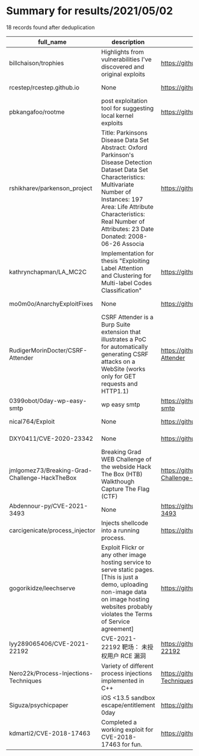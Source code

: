 
# Summary for results/2021/05/02
    
18 records found after deduplication

| full_name | description | html_url | matched_list | matched_count | pushed_at | size | stargazers_count | language | forks_count |
|-----------------------------------------------|------------------------------------------------------------------------------------------------------------------------------------------------------------------------------------------------------------------------------------------------------------------|------------------------------------------------------------------|----------------------|-----------------|---------------------------|--------|--------------------|------------------|---------------|
| billchaison/trophies | Highlights from vulnerabilities I've discovered and original exploits | https://github.com/billchaison/trophies | ['exploit'] | 1 | 2021-05-02 03:16:20+00:00 | 306 | 0 | | 0 |
| rcestep/rcestep.github.io | None | https://github.com/rcestep/rcestep.github.io | ['rce'] | 1 | 2021-05-02 13:46:06+00:00 | 36702 | 0 | | 0 |
| pbkangafoo/rootme | post exploitation tool for suggesting local kernel exploits | https://github.com/pbkangafoo/rootme | ['exploit'] | 1 | 2021-05-02 21:07:49+00:00 | 40 | 0 | Python | 0 |
| rshikharev/parkenson_project | Title: Parkinsons Disease Data Set Abstract: Oxford Parkinson's Disease Detection Dataset Data Set Characteristics: Multivariate Number of Instances: 197 Area: Life Attribute Characteristics: Real Number of Attributes: 23 Date Donated: 2008-06-26 Associa | https://github.com/rshikharev/parkenson_project | ['exploit'] | 1 | 2021-05-02 18:33:15+00:00 | 35 | 2 | Jupyter Notebook | 0 |
| kathrynchapman/LA_MC2C | Implementation for thesis "Exploiting Label Attention and Clustering for Multi-label Codes Classification" | https://github.com/kathrynchapman/LA_MC2C | ['exploit'] | 1 | 2021-05-02 16:14:21+00:00 | 56602 | 0 | Python | 0 |
| mo0m0o/AnarchyExploitFixes | None | https://github.com/mo0m0o/AnarchyExploitFixes | ['exploit'] | 1 | 2021-05-02 13:13:36+00:00 | 0 | 0 | | 0 |
| RudigerMorinDocter/CSRF-Attender | CSRF Attender is a Burp Suite extension that illustrates a PoC for automatically generating CSRF attacks on a WebSite (works only for GET requests and HTTP1.1) | https://github.com/RudigerMorinDocter/CSRF-Attender | ['attack poc'] | 1 | 2021-05-02 09:57:48+00:00 | 142 | 0 | Java | 0 |
| 0399obot/0day-wp-easy-smtp | wp easy smtp | https://github.com/0399obot/0day-wp-easy-smtp | ['0day'] | 1 | 2021-05-02 09:24:45+00:00 | 1 | 0 | Python | 0 |
| nical764/Exploit | None | https://github.com/nical764/Exploit | ['exploit'] | 1 | 2021-05-02 05:17:27+00:00 | 1 | 0 | | 0 |
| DXY0411/CVE-2020-23342 | None | https://github.com/DXY0411/CVE-2020-23342 | ['cve-2'] | 1 | 2021-05-02 04:01:35+00:00 | 2675 | 0 | PHP | 0 |
| jmlgomez73/Breaking-Grad-Challenge-HackTheBox | Breaking Grad WEB Challenge of the webside Hack The Box (HTB) Walkthough Capture The Flag (CTF) | https://github.com/jmlgomez73/Breaking-Grad-Challenge-HackTheBox | ['rce'] | 1 | 2021-05-02 15:18:44+00:00 | 694 | 1 | Python | 0 |
| Abdennour-py/CVE-2021-3493 | None | https://github.com/Abdennour-py/CVE-2021-3493 | ['cve-2'] | 1 | 2021-05-02 01:58:38+00:00 | 4 | 0 | C | 0 |
| carcigenicate/process_injector | Injects shellcode into a running process. | https://github.com/carcigenicate/process_injector | ['shellcode'] | 1 | 2021-05-02 00:41:29+00:00 | 3 | 0 | Python | 0 |
| gogorikidze/leechserve | Exploit Flickr or any other image hosting service to serve static pages. [This is just a demo, uploading non-image data on image hosting websites probably violates the Terms of Service agreement] | https://github.com/gogorikidze/leechserve | ['exploit'] | 1 | 2021-05-02 21:23:08+00:00 | 4662 | 2 | JavaScript | 0 |
| lyy289065406/CVE-2021-22192 | CVE-2021-22192 靶场： 未授权用户 RCE 漏洞 | https://github.com/lyy289065406/CVE-2021-22192 | ['cve-2', 'rce'] | 2 | 2021-05-02 05:34:29+00:00 | 1502 | 30 | Ruby | 4 |
| Nero22k/Process-Injections-Techniques | Variety of different process injections implemented in C++ | https://github.com/Nero22k/Process-Injections-Techniques | ['shellcode'] | 1 | 2021-05-02 14:22:24+00:00 | 35 | 5 | C++ | 2 |
| Siguza/psychicpaper | iOS <13.5 sandbox escape/entitlement 0day | https://github.com/Siguza/psychicpaper | ['0day'] | 1 | 2021-05-02 21:41:29+00:00 | 496 | 284 | C | 50 |
| kdmarti2/CVE-2018-17463 | Completed a working exploit for CVE-2018-17463 for fun. | https://github.com/kdmarti2/CVE-2018-17463 | ['cve-2', 'exploit'] | 2 | 2021-05-02 22:53:42+00:00 | 12 | 0 | JavaScript | 0 |
